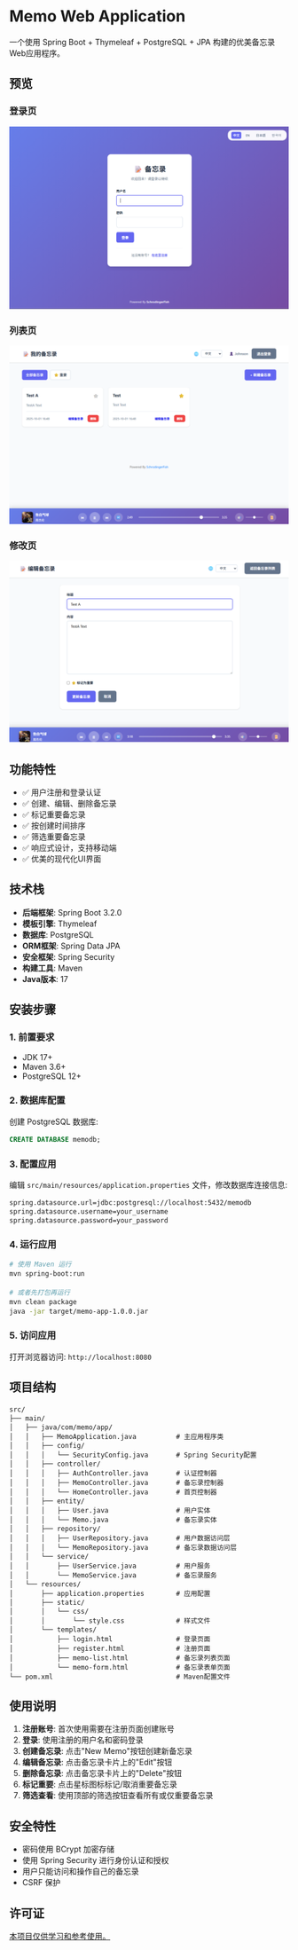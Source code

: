 # Memo Web Application

一个使用 Spring Boot + Thymeleaf + PostgreSQL + JPA 构建的优美备忘录Web应用程序。

## 预览
### 登录页
![登录页](src/main/resources/static/image/login.png)

### 列表页
![列表页](src/main/resources/static/image/list.png)

### 修改页
![修改页](src/main/resources/static/image/edit.png)

## 功能特性

- ✅ 用户注册和登录认证
- ✅ 创建、编辑、删除备忘录
- ✅ 标记重要备忘录
- ✅ 按创建时间排序
- ✅ 筛选重要备忘录
- ✅ 响应式设计，支持移动端
- ✅ 优美的现代化UI界面

## 技术栈

- **后端框架**: Spring Boot 3.2.0
- **模板引擎**: Thymeleaf
- **数据库**: PostgreSQL
- **ORM框架**: Spring Data JPA
- **安全框架**: Spring Security
- **构建工具**: Maven
- **Java版本**: 17

## 安装步骤

### 1. 前置要求

- JDK 17+
- Maven 3.6+
- PostgreSQL 12+

### 2. 数据库配置

创建 PostgreSQL 数据库:

```sql
CREATE DATABASE memodb;
```

### 3. 配置应用

编辑 `src/main/resources/application.properties` 文件，修改数据库连接信息:

```properties
spring.datasource.url=jdbc:postgresql://localhost:5432/memodb
spring.datasource.username=your_username
spring.datasource.password=your_password
```

### 4. 运行应用

```bash
# 使用 Maven 运行
mvn spring-boot:run

# 或者先打包再运行
mvn clean package
java -jar target/memo-app-1.0.0.jar
```

### 5. 访问应用

打开浏览器访问: `http://localhost:8080`

## 项目结构

```
src/
├── main/
│   ├── java/com/memo/app/
│   │   ├── MemoApplication.java          # 主应用程序类
│   │   ├── config/
│   │   │   └── SecurityConfig.java       # Spring Security配置
│   │   ├── controller/
│   │   │   ├── AuthController.java       # 认证控制器
│   │   │   ├── MemoController.java       # 备忘录控制器
│   │   │   └── HomeController.java       # 首页控制器
│   │   ├── entity/
│   │   │   ├── User.java                 # 用户实体
│   │   │   └── Memo.java                 # 备忘录实体
│   │   ├── repository/
│   │   │   ├── UserRepository.java       # 用户数据访问层
│   │   │   └── MemoRepository.java       # 备忘录数据访问层
│   │   └── service/
│   │       ├── UserService.java          # 用户服务
│   │       └── MemoService.java          # 备忘录服务
│   └── resources/
│       ├── application.properties        # 应用配置
│       ├── static/
│       │   └── css/
│       │       └── style.css             # 样式文件
│       └── templates/
│           ├── login.html                # 登录页面
│           ├── register.html             # 注册页面
│           ├── memo-list.html            # 备忘录列表页面
│           └── memo-form.html            # 备忘录表单页面
└── pom.xml                               # Maven配置文件
```

## 使用说明

1. **注册账号**: 首次使用需要在注册页面创建账号
2. **登录**: 使用注册的用户名和密码登录
3. **创建备忘录**: 点击"New Memo"按钮创建新备忘录
4. **编辑备忘录**: 点击备忘录卡片上的"Edit"按钮
5. **删除备忘录**: 点击备忘录卡片上的"Delete"按钮
6. **标记重要**: 点击星标图标标记/取消重要备忘录
7. **筛选查看**: 使用顶部的筛选按钮查看所有或仅重要备忘录

## 安全特性

- 密码使用 BCrypt 加密存储
- 使用 Spring Security 进行身份认证和授权
- 用户只能访问和操作自己的备忘录
- CSRF 保护

## 许可证

[本项目仅供学习和参考使用。](LICENSE)
